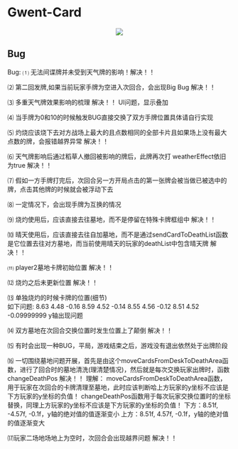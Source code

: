 # Gwent-Card
<div style="text-align:center"><img src="../master/Assets/Images/screen.PNG"></div>


## Bug
Bug: 
⑴ 无法间谍牌并未受到天气牌的影响！解决！！

⑵ 第二回发牌,如果当前玩家手牌为空进入次回合，会出现Big Bug  解决！！

⑶ 多重天气牌效果影响的梳理   解决！！ UI问题，显示叠加

⑷ 当手牌为0和10的时候触发BUG直接交换了双方手牌位置具体请自行实现 

⑸ 灼烧应该烧下去对方战场上最大的且点数相同的全部卡片且如果场上没有最大点数的牌，会报错越界异常	解决！！

⑹ 天气牌影响后通过稻草人撤回被影响的牌后，此牌再次打 weatherEffect依旧为true	解决！！

⑺ 假如一方手牌打完后，次回合另一方开局点击的第一张牌会被当做已被选中的牌，点击其他牌的时候就会被浮动下去 

⑻ 一定情况下，会出现手牌为互换的情况

⑼ 烧灼使用后，应该直接去往墓地，而不是停留在特殊卡牌框组中 解决！！

⑽ 晴天使用后，应该直接去往自加墓地，而不是通过sendCardToDeathList函数是它位置去往对方墓地，而当前使用晴天的玩家的deathList中包含晴天牌 解决！！

⑾ player2墓地卡牌初始位置	解决！！

⑿ 烧灼之后未更新位置		解决！！

⒀ 单独烧灼的时候卡牌的位置(细节)  
如下问题:
8.63 4.48 -0.16
8.59 4.52 -0.14
8.55 4.56 -0.12
8.51 4.52 -0.09999999
y轴出现问题

⒁ 双方墓地在次回合交换位置时发生位置上了颠倒 解决！！

⒂ 有时会出现一种BUG，平局，游戏结束之后，游戏没有退出依然处于出牌阶段
 
⒃ 一切围绕墓地问题开展，首先是由这个moveCardsFromDeskToDeathArea函数，进行了回合时的墓地清洗(理清楚情况)，然后就是每次交换玩家出牌时，函数changeDeathPos 解决！！
理解：
moveCardsFromDeskToDeathArea函数，用于玩家在次回合的卡牌清理至墓地，此时应该判断哈上方玩家的y坐标不应该是下方玩家的y坐标的负值！
changeDeathPos函数用于每次玩家交换位置时的坐标替换，同理上方玩家的y坐标不应该是下方玩家的y坐标的负值！
下方：8.51f, -4.57f, -0.1f，y轴的绝对值的值逐渐变小
上方：8.51f, 4.57f, -0.1f，y轴的绝对值的值逐渐变大

⒄玩家二场地场地上为空时，次回合会出现越界问题 解决！！


